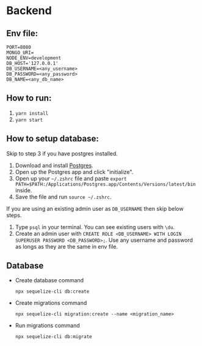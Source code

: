 # Backend

## Env file:
```
PORT=8080
MONGO_URI=
NODE_ENV=development
DB_HOST='127.0.0.1'
DB_USERNAME=<any_username>
DB_PASSWORD=<any_password>
DB_NAME=<any_db_name>
```

## How to run:
1. `yarn install`
2. `yarn start`

## How to setup database:
Skip to step 3 if you have postgres installed.

1. Download and install [Postgres](https://postgresapp.com/).
2. Open up the Postgres app and click "initialize".
3. Open up your `~/.zshrc` file and paste `export PATH=$PATH:/Applications/Postgres.app/Contents/Versions/latest/bin` inside.
4. Save the file and run `source ~/.zshrc`.

If you are using an existing admin user as `DB_USERNAME` then skip below steps.

1. Type `psql` in your terminal. You can see existing users with `\du`.
2. Create an admin user with `CREATE ROLE <DB_USERNAME> WITH LOGIN SUPERUSER PASSWORD <DB_PASSWORD>;`. Use any username and password as longs as they are the same in env file.

## Database
- Create database command
  ```
  npx sequelize-cli db:create
  ```

- Create migrations command
  ```
  npx sequelize-cli migration:create --name <migration_name>
  ```

- Run migrations command
  ```
  npx sequelize-cli db:migrate
  ```
